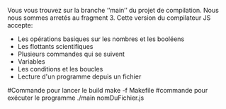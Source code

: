 
Vous vous trouvez sur la branche ‘‘main’’ du projet de compilation.
Nous nous sommes arretés au fragment 3. 
Cette version du compilateur JS accepte:
- Les opérations basiques sur les nombres et les booléens
- Les flottants scientifiques
- Plusieurs commandes qui se suivent
- Variables
- Les conditions et les boucles
- Lecture d'un programme depuis un fichier

#Commande  pour lancer le build
make -f Makefile
#commande pour exécuter le programme
./main nomDuFichier.js
